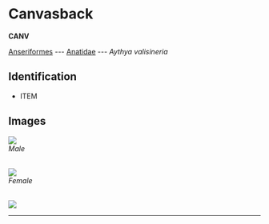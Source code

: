 # Canvasback
**CANV**

[Anseriformes](/birding/orders/anseriformes) ---
[Anatidae](/birding/orders/anseriformes/anatidae) ---
*Aythya valisineria*

## Identification
- ITEM

## Images
![](/birding/images/aythya_valisineria_male.jpg)</br>
*Male* </br></br>

![](/birding/images/aythya_valisineria_female.jpg)</br>
*Female* </br></br>

![](/birding/images/aythya_valisineria_map.jpg)

----

<!---## Notes
### DATE. PLACE---SPECIFIC
NOTE--->
